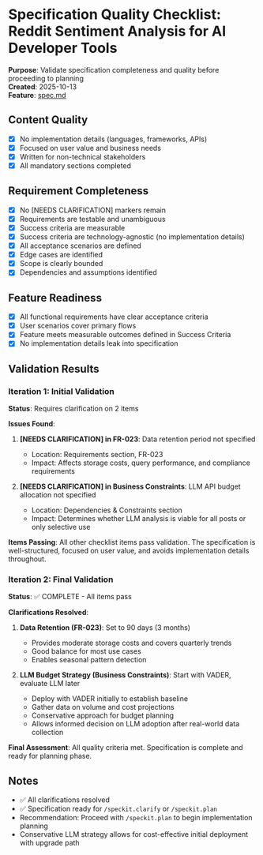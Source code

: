 # Specification Quality Checklist: Reddit Sentiment Analysis for AI Developer Tools

**Purpose**: Validate specification completeness and quality before proceeding to planning  
**Created**: 2025-10-13  
**Feature**: [spec.md](../spec.md)

## Content Quality

- [x] No implementation details (languages, frameworks, APIs)
- [x] Focused on user value and business needs
- [x] Written for non-technical stakeholders
- [x] All mandatory sections completed

## Requirement Completeness

- [x] No [NEEDS CLARIFICATION] markers remain
- [x] Requirements are testable and unambiguous
- [x] Success criteria are measurable
- [x] Success criteria are technology-agnostic (no implementation details)
- [x] All acceptance scenarios are defined
- [x] Edge cases are identified
- [x] Scope is clearly bounded
- [x] Dependencies and assumptions identified

## Feature Readiness

- [x] All functional requirements have clear acceptance criteria
- [x] User scenarios cover primary flows
- [x] Feature meets measurable outcomes defined in Success Criteria
- [x] No implementation details leak into specification

## Validation Results

### Iteration 1: Initial Validation

**Status**: Requires clarification on 2 items

**Issues Found**:

1. **[NEEDS CLARIFICATION] in FR-023**: Data retention period not specified
   - Location: Requirements section, FR-023
   - Impact: Affects storage costs, query performance, and compliance requirements

2. **[NEEDS CLARIFICATION] in Business Constraints**: LLM API budget allocation not specified
   - Location: Dependencies & Constraints section
   - Impact: Determines whether LLM analysis is viable for all posts or only selective use

**Items Passing**: All other checklist items pass validation. The specification is well-structured, focused on user value, and avoids implementation details throughout.

### Iteration 2: Final Validation

**Status**: ✅ COMPLETE - All items pass

**Clarifications Resolved**:

1. **Data Retention (FR-023)**: Set to 90 days (3 months)
   - Provides moderate storage costs and covers quarterly trends
   - Good balance for most use cases
   - Enables seasonal pattern detection

2. **LLM Budget Strategy (Business Constraints)**: Start with VADER, evaluate LLM later
   - Deploy with VADER initially to establish baseline
   - Gather data on volume and cost projections
   - Conservative approach for budget planning
   - Allows informed decision on LLM adoption after real-world data collection

**Final Assessment**: All quality criteria met. Specification is complete and ready for planning phase.

## Notes

- ✅ All clarifications resolved
- ✅ Specification ready for `/speckit.clarify` or `/speckit.plan`
- Recommendation: Proceed with `/speckit.plan` to begin implementation planning
- Conservative LLM strategy allows for cost-effective initial deployment with upgrade path
